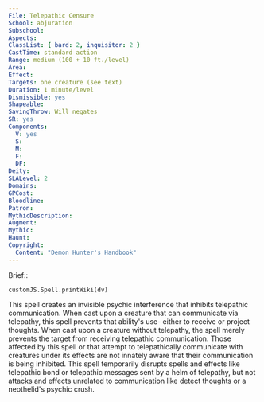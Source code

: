 ```yaml
---
File: Telepathic Censure
School: abjuration
Subschool: 
Aspects: 
ClassList: { bard: 2, inquisitor: 2 }
CastTime: standard action
Range: medium (100 + 10 ft./level)
Area: 
Effect: 
Targets: one creature (see text)
Duration: 1 minute/level
Dismissible: yes
Shapeable: 
SavingThrow: Will negates
SR: yes
Components:
  V: yes
  S: 
  M: 
  F: 
  DF: 
Deity: 
SLALevel: 2
Domains: 
GPCost: 
Bloodline: 
Patron: 
MythicDescription: 
Augment: 
Mythic: 
Haunt: 
Copyright:
  Content: "Demon Hunter's Handbook"
---
```

Brief:: 

```dataviewjs
customJS.Spell.printWiki(dv)
```

This spell creates an invisible psychic interference that inhibits telepathic communication. When cast upon a creature that can communicate via telepathy, this spell prevents that ability's use- either to receive or project thoughts. When cast upon a creature without telepathy, the spell merely prevents the target from receiving telepathic communication. Those affected by this spell or that attempt to telepathically communicate with creatures under its effects are not innately aware that their communication is being inhibited. This spell temporarily disrupts spells and effects like telepathic bond or telepathic messages sent by a helm of telepathy, but not attacks and effects unrelated to communication like detect thoughts or a neothelid's psychic crush.
